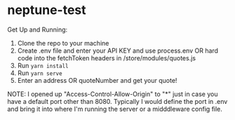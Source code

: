 # neptune-test

Get Up and Running:

1. Clone the repo to your machine
2. Create .env file and enter your API KEY and use process.env OR hard code into the fetchToken headers in /store/modules/quotes.js
3. Run `yarn install`
4. Run `yarn serve`
5. Enter an address OR quoteNumber and get your quote!

NOTE: I opened up "Access-Control-Allow-Origin" to "*" just in case you have a default port other than 8080. 
      Typically I would define the port in .env and bring it into where I'm running the server or a midddleware config file.
